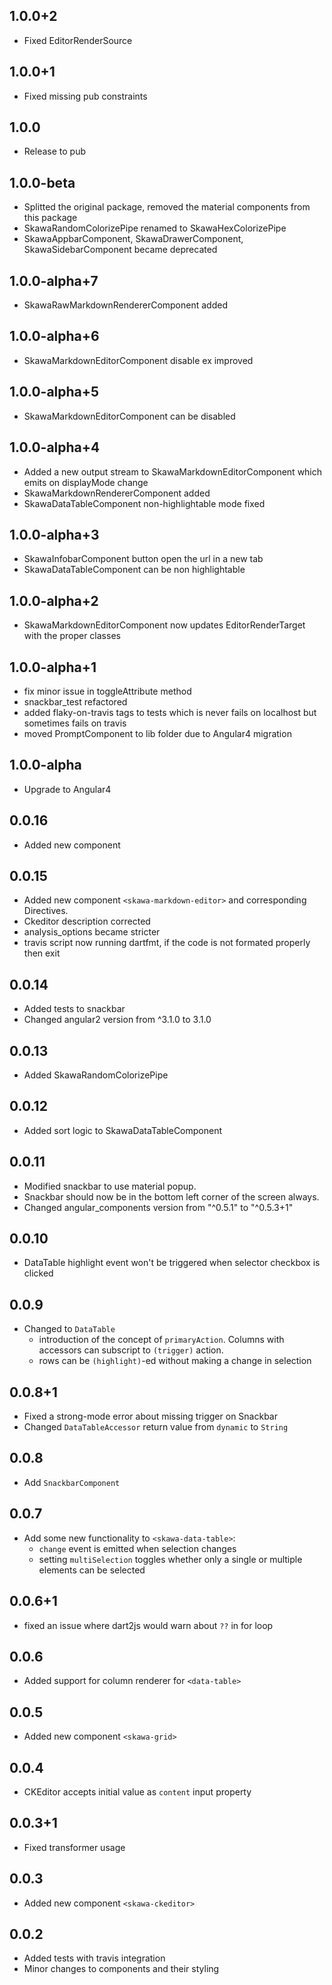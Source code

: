 ## 1.0.0+2

- Fixed EditorRenderSource

## 1.0.0+1

- Fixed missing pub constraints

## 1.0.0

- Release to pub

## 1.0.0-beta

- Splitted the original package, removed the material components from this package
- SkawaRandomColorizePipe renamed to SkawaHexColorizePipe
- SkawaAppbarComponent, SkawaDrawerComponent, SkawaSidebarComponent became deprecated

## 1.0.0-alpha+7

- SkawaRawMarkdownRendererComponent added

## 1.0.0-alpha+6

- SkawaMarkdownEditorComponent disable ex improved

## 1.0.0-alpha+5

- SkawaMarkdownEditorComponent can be disabled

## 1.0.0-alpha+4

- Added a new output stream to SkawaMarkdownEditorComponent which emits on displayMode change
- SkawaMarkdownRendererComponent added
- SkawaDataTableComponent non-highlightable mode fixed

## 1.0.0-alpha+3

- SkawaInfobarComponent button open the url in a new tab
- SkawaDataTableComponent can be non highlightable

## 1.0.0-alpha+2

- SkawaMarkdownEditorComponent now updates EditorRenderTarget with the proper classes

## 1.0.0-alpha+1

- fix minor issue in toggleAttribute method
- snackbar_test refactored
- added flaky-on-travis tags to tests which is never fails on localhost but sometimes fails on travis
- moved PromptComponent to lib folder due to Angular4 migration

## 1.0.0-alpha
- Upgrade to Angular4

## 0.0.16
- Added new component <prompt>

## 0.0.15

- Added new component `<skawa-markdown-editor>` and corresponding Directives.
- Ckeditor description corrected
- analysis_options became stricter
- travis script now running dartfmt, if the code is not formated properly then exit

## 0.0.14
- Added tests to snackbar
- Changed angular2 version from  ^3.1.0 to 3.1.0

## 0.0.13
- Added SkawaRandomColorizePipe

## 0.0.12
- Added sort logic to SkawaDataTableComponent

## 0.0.11
- Modified snackbar to use material popup.
- Snackbar should now be in the bottom left corner of the screen always.
- Changed angular_components version from "^0.5.1" to "^0.5.3+1"

## 0.0.10

- DataTable highlight event won't be triggered when selector checkbox is clicked

## 0.0.9

- Changed to `DataTable`
  - introduction of the concept of `primaryAction`. Columns with accessors can subscript to `(trigger)`
    action.
  - rows can be `(highlight)`-ed without making a change in selection

## 0.0.8+1

- Fixed a strong-mode error about missing trigger on Snackbar
- Changed `DataTableAccessor` return value from `dynamic` to `String`

## 0.0.8

- Add `SnackbarComponent`

## 0.0.7

- Add some new functionality to `<skawa-data-table>`:
  - `change` event is emitted when selection changes
  - setting `multiSelection` toggles whether only a single or multiple elements can be selected  
   
## 0.0.6+1

-  fixed an issue where dart2js would warn about `??` in for loop

## 0.0.6

- Added support for column renderer for `<data-table>`

## 0.0.5

- Added new component `<skawa-grid>`

## 0.0.4

- CKEditor accepts initial value as `content` input property

## 0.0.3+1

- Fixed transformer usage

## 0.0.3

- Added new component `<skawa-ckeditor>`

## 0.0.2

- Added tests with travis integration
- Minor changes to components and their styling